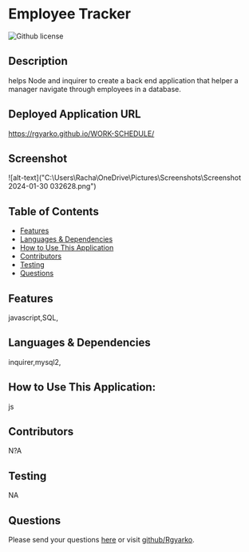 # Employee Tracker
  ![Github license](https://img.shields.io/badge/license-MIT-blue.svg)
## Description
helps Node and inquirer to create a back end application that helper a manager navigate through employees in a database.
## Deployed Application URL
https://rgyarko.github.io/WORK-SCHEDULE/
## Screenshot
![alt-text]("C:\Users\Racha\OneDrive\Pictures\Screenshots\Screenshot 2024-01-30 032628.png")
## Table of Contents
* [Features](#features)
* [Languages & Dependencies](#languagesanddependencies)
* [How to Use This Application](#HowtoUseThisApplication)
* [Contributors](#contributors)
* [Testing](#testing)
* [Questions](#questions)
## Features
javascript,SQL,
## Languages & Dependencies
inquirer,mysql2,
## How to Use This Application:
js
## Contributors
N?A
## Testing
NA
## Questions
Please send your questions [here](mailto:Rachameyawameyaw@gmail.com?subject=[GitHub]%20Dev%20Connect) or visit [github/Rgyarko](https://github.com/Rgyarko).
